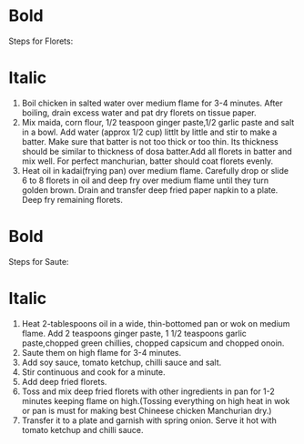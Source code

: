 # Bold
Steps for Florets:

# Italic
1. Boil chicken in salted water over medium flame for 3-4 minutes. After boiling, drain excess water and pat dry florets on tissue paper.
2. Mix maida, corn flour, 1/2 teaspoon ginger paste,1/2 garlic paste and salt in a bowl. Add water (approx 1/2 cup) littlt by little and stir to make a batter. Make sure that batter is not too thick or too thin. Its thickness should be similar to thickness of dosa batter.Add all florets in batter and mix well. For perfect manchurian, batter should coat florets evenly.
3. Heat oil in kadai(frying pan) over medium flame. Carefully drop or slide 6 to 8 florets in oil and deep fry over medium flame until they turn golden brown. Drain and transfer deep fried paper napkin to a plate. Deep fry remaining florets.

# Bold
Steps for Saute:

# Italic
1. Heat 2-tablespoons oil in a wide, thin-bottomed pan or wok on medium flame. Add 2 teaspoons ginger paste, 1 1/2 teaspoons garlic paste,chopped green chillies, chopped capsicum and chopped onoin.
2. Saute them on high flame for 3-4 minutes.
3. Add soy sauce, tomato ketchup, chilli sauce and salt.
4. Stir continuous and cook for a minute.
5. Add deep fried florets.
6. Toss and mix deep fried florets with other ingredients in pan for 1-2 minutes keeping flame on high.(Tossing everything on high heat in wok or pan is must for making best Chineese chicken Manchurian dry.)
7. Transfer it to a plate and garnish with spring onion. Serve it hot with tomato ketchup and chilli sauce.